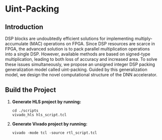 # Uint-Packing

## Introduction

DSP blocks are undoubtedly efficient solutions for implementing multiply-accumulate (MAC) operations on FPGA. Since DSP resources are scarce in FPGA, the advanced solution is to pack parallel multiplication operations into a single DSP. However, available methods are based on signed-type multiplication, leading to both loss of accuracy and increased area. To solve these issues simultaneously, we propose an unsigned integer DSP packing generalization model called uint-packing. Guided by this generalization model, we design the novel computational structure of the DNN accelerator.

## Build the Project

1. **Generate HLS project by running:**

   ```shell
   cd ./scripts
   vivado_hls hls_script.tcl
   ```

2. **Generate Vivado project by running:**

   ```shell
   vivado -mode tcl -source rtl_script.tcl
   ```
